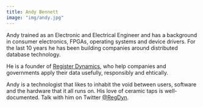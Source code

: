 ```yaml
---
title: Andy Bennett
image: "img/andy.jpg"
---
```

Andy trained as an Electronic and Electrical Engineer and has a background in consumer electronics, FPGAs, operating systems and device drivers. For the last 10 years he has been building companies around distributed database technology.

He is a founder of [Register Dynamics](https://www.register-dynamics.co.uk), who help companies and governments apply their data usefully, responsibly and ehtically.

Andy is a technologist that likes to inhabit the void between users, software and the hardware that it all runs on. His love of ceramic taps is well-documented. Talk with him on Twitter [@RegDyn](https://twitter.com/RegDyn).

